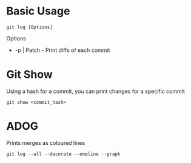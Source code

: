 # Basic Usage
`git log [Options]`

Options
* -p | Patch - Print diffs of each commit

# Git Show
Using a hash for a commit, you can print changes for a specific commit

`git show <commit_hash>`

# ADOG
Prints merges as coloured lines

`git log --all --decorate --oneline --graph`
